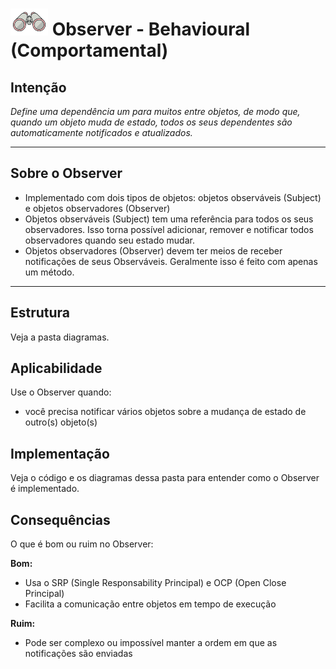 # ![](../../../public/img/icon-observer-mini.png 'Observer') Observer - Behavioural (Comportamental)

## Intenção

_Define uma dependência um para muitos entre objetos, de modo que, quando um objeto muda de estado, todos os seus dependentes são automaticamente notificados e atualizados._

---

## Sobre o Observer

- Implementado com dois tipos de objetos: objetos observáveis (Subject) e objetos observadores (Observer)
- Objetos observáveis (Subject) tem uma referência para todos os seus observadores. Isso torna possível adicionar, remover e notificar todos observadores quando seu estado mudar.
- Objetos observadores (Observer) devem ter meios de receber notificações de seus Observáveis. Geralmente isso é feito com apenas um método.

---

## Estrutura

Veja a pasta diagramas.

## Aplicabilidade

Use o Observer quando:

- você precisa notificar vários objetos sobre a mudança de estado de outro(s) objeto(s)

## Implementação

Veja o código e os diagramas dessa pasta para entender como o Observer é implementado.

## Consequências

O que é bom ou ruim no Observer:

**Bom:**

- Usa o SRP (Single Responsability Principal) e OCP (Open Close Principal)
- Facilita a comunicação entre objetos em tempo de execução

**Ruim:**

- Pode ser complexo ou impossível manter a ordem em que as notificações são enviadas
